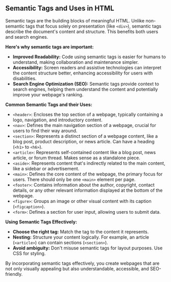 ## Semantic Tags and Uses in HTML

Semantic tags are the building blocks of meaningful HTML. Unlike non-semantic tags that focus solely on presentation (like `<div>`), semantic tags describe the document's content and structure. This benefits both users and search engines.

**Here's why semantic tags are important:**

* **Improved Readability:**  Code using semantic tags is easier for humans to understand, making collaboration and maintenance simpler.
* **Accessibility:**  Screen readers and assistive technologies can interpret the content structure better, enhancing accessibility for users with disabilities.
* **Search Engine Optimization (SEO):**  Semantic tags provide context to search engines, helping them understand the content and potentially improve your webpage's ranking.

**Common Semantic Tags and their Uses:**

* `<header>`: Encloses the top section of a webpage, typically containing a logo, navigation, and introductory content.
* `<nav>`: Defines the main navigation section of a webpage, crucial for users to find their way around. 
* `<section>`: Represents a distinct section of a webpage content, like a blog post, product description, or news article. Can have a heading (`<h1>` to `<h6>`).
* `<article>`: Represents self-contained content like a blog post, news article, or forum thread. Makes sense as a standalone piece.
* `<aside>`: Represents content that's indirectly related to the main content, like a sidebar or advertisement.
* `<main>`: Defines the core content of the webpage, the primary focus for users. There should only be one `<main>` element per page.
* `<footer>`: Contains information about the author, copyright, contact details, or any other relevant information displayed at the bottom of the webpage.
* `<figure>`: Groups an image or other visual content with its caption (`<figcaption>`).
* `<form>`: Defines a section for user input, allowing users to submit data.

**Using Semantic Tags Effectively:**

* **Choose the right tag:**  Match the tag to the content it represents. 
* **Nesting:**  Structure your content logically. For example, an article (`<article>`) can contain sections (`<section>`).
* **Avoid ambiguity:** Don't misuse semantic tags for layout purposes. Use CSS for styling.

By incorporating semantic tags effectively, you create webpages that are not only visually appealing but also  understandable, accessible, and SEO-friendly.
